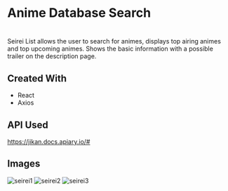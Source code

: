 ## <h1> Anime Database Search <h1>
Seirei List allows the user to search for animes, displays top airing animes and top upcoming animes. Shows the basic information with a possible trailer on the description page.

## Created With
- React
- Axios 

## API Used
https://jikan.docs.apiary.io/#

## Images
![seirei1](https://user-images.githubusercontent.com/47341156/116337542-4510b800-a7a8-11eb-8c8c-9bec18cadbce.PNG)
![seirei2](https://user-images.githubusercontent.com/47341156/116337617-640f4a00-a7a8-11eb-94d0-5d1b71466dbb.PNG)
![seirei3](https://user-images.githubusercontent.com/47341156/116337674-7a1d0a80-a7a8-11eb-8362-684299192cad.PNG)
